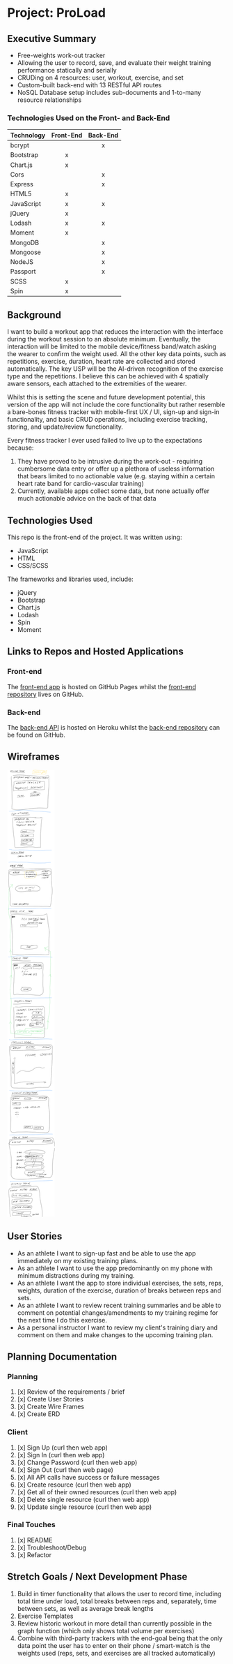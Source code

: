 # Project: ProLoad

## Executive Summary
- Free-weights work-out tracker
- Allowing the user to record, save, and evaluate their weight training performance statically and serially
- CRUDing on 4 resources: user, workout, exercise, and set
- Custom-built back-end with 13 RESTful API routes
- NoSQL Database setup includes sub-documents and 1-to-many resource relationships

### Technologies Used on the Front- and Back-End
Technology | Front-End | Back-End
--- | :---: | :---:
bcrypt | |x 
Bootstrap | x
Chart.js | x
Cors | | x
Express | | x
HTML5 | x
JavaScript | x | x
jQuery | x
Lodash | x | x
Moment | x
MongoDB | | x
Mongoose | | x
NodeJS | | x
Passport | | x
SCSS | x
Spin | x


## Background
I want to build a workout app that reduces the interaction with the interface during the workout session to an absolute minimum. Eventually, the interaction will be limited to the mobile device/fitness band/watch asking the wearer to confirm the weight used. All the other key data points, such as repetitions, exercise, duration, heart rate are collected and stored automatically. The key USP will be the AI-driven recognition of the exercise type and the repetitions. I believe this can be achieved with 4 spatially aware sensors, each attached to the extremities of the wearer.

Whilst this is setting the scene and future development potential, this version of the app will not include the core functionality but rather resemble a bare-bones fitness tracker with mobile-first UX / UI, sign-up and sign-in functionality, and basic CRUD operations, including exercise tracking, storing, and update/review functionality.

Every fitness tracker I ever used failed to live up to the expectations because:
1. They have proved to be intrusive during the work-out - requiring cumbersome data entry or offer up a plethora of useless information that bears limited to no actionable value (e.g. staying within a certain heart rate band for cardio-vascular training)
1. Currently, available apps collect some data, but none actually offer much actionable
   advice on the back of that data

## Technologies Used
This repo is the front-end of the project. It was written using:
+ JavaScript
+ HTML
+ CSS/SCSS

The frameworks and libraries used, include:
+ jQuery
+ Bootstrap
+ Chart.js
+ Lodash
+ Spin
+ Moment

## Links to Repos and Hosted Applications
### Front-end
The [front-end app](https://sven-gerlach.github.io/workout-tracker-client/) is hosted on GitHub Pages whilst the [front-end repository](https://github.com/sven-gerlach/workout-tracker-client) lives on GitHub.

### Back-end
The [back-end API](https://glacial-lowlands-84293.herokuapp.com/) is hosted on Heroku whilst the [back-end repository](https://github.com/sven-gerlach/workout-tracker) can be found on GitHub.

## Wireframes
![ERD](public/wireframes.png)

## User Stories
+ As an athlete I want to sign-up fast and be able to use the app immediately on my existing training plans.
+ As an athlete I want to use the app predominantly on my phone with minimum distractions during my training.
+ As an athlete I want the app to store individual exercises, the sets, reps, weights, duration of the exercise, duration of breaks between reps and sets.
+ As an athlete I want to review recent training summaries and be able to comment on potential changes/amendments to my training regime for the next time I do this exercise.
+ As a personal instructor I want to review my client's training diary and comment on them and make changes to the
  upcoming training plan.

## Planning Documentation

### Planning
1.  [x] Review of the requirements / brief
1.  [x] Create User Stories
1.  [x] Create Wire Frames
1.  [x] Create ERD

### Client
1.  [x] Sign Up (curl then web app)
1.  [x] Sign In (curl then web app)
1.  [x] Change Password (curl then web app)
1.  [x] Sign Out (curl then web page)
1.  [x] All API calls have success or failure messages
1.  [x] Create resource (curl then web app)
1.  [x] Get all of their owned resources (curl then web app)
1.  [x] Delete single resource (curl then web app)
1.  [x] Update single resource (curl then web app)

### Final Touches
1.  [x] README
1.  [x] Troubleshoot/Debug
1.  [x] Refactor

## Stretch Goals / Next Development Phase
1. Build in timer functionality that allows the user to record time, including total time under load, total breaks between reps and, separately, time between sets, as well as average break lengths
1. Exercise Templates
1. Review historic workout in more detail than currently possible in the graph function (which only shows total volume per exercises)
1. Combine with third-party trackers with the end-goal being that the only data point the user has to enter on their phone / smart-watch is the weights used (reps, sets, and exercises are all tracked automatically)
